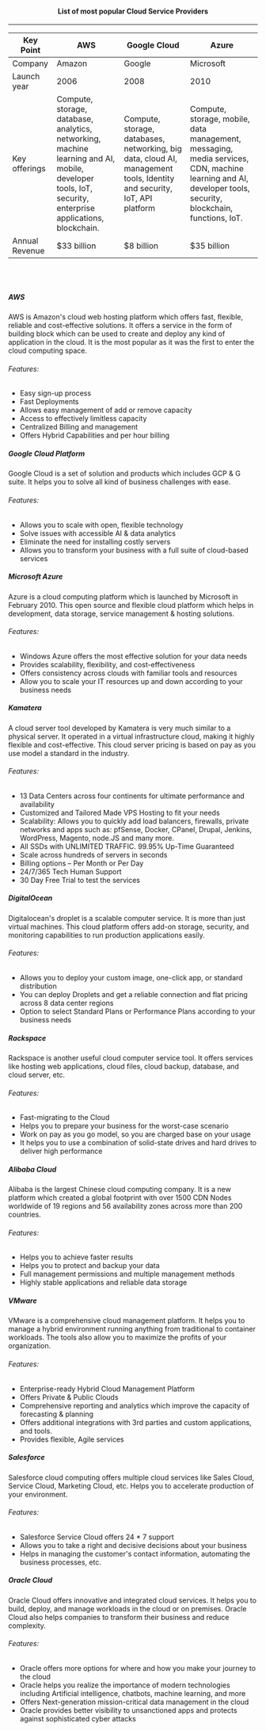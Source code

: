 #### <center> List of most popular Cloud Service Providers <center>
---


| Key Point      | AWS                                                                                                                                                      | Google Cloud                                                                                                            | Azure                                                                                                                                                      |
|----------------|----------------------------------------------------------------------------------------------------------------------------------------------------------|-------------------------------------------------------------------------------------------------------------------------|------------------------------------------------------------------------------------------------------------------------------------------------------------|
| Company        | Amazon                                                                                                                                                   | Google                                                                                                                  | Microsoft                                                                                                                                                  |
| Launch year    | 2006                                                                                                                                                     | 2008                                                                                                                    | 2010                                                                                                                                                       |
| Key offerings  | Compute, storage, database, analytics, networking, machine learning and AI, mobile, developer tools, IoT, security, enterprise applications, blockchain. | Compute, storage, databases, networking, big data, cloud AI, management tools, Identity and security, IoT, API platform | Compute, storage, mobile, data management, messaging, media services, CDN, machine learning and AI, developer tools, security, blockchain, functions, IoT. |
| Annual Revenue | $33 billion                                                                                                                                              | $8 billion                                                                                                              | $35 billion                                                                                                                                                |
<br> <br>

##### AWS
AWS is Amazon's cloud web hosting platform which offers fast, flexible, reliable and cost-effective solutions. It offers a service in the form of building block which can be used to create and deploy any kind of application in the cloud. It is the most popular as it was the first to enter the cloud computing space.

###### Features:

* Easy sign-up process
* Fast Deployments
* Allows easy management of add or remove capacity
* Access to effectively limitless capacity
* Centralized Billing and management
* Offers Hybrid Capabilities and per hour billing

##### Google Cloud Platform
Google Cloud is a set of solution and products which includes GCP & G suite. It helps you to solve all kind of business challenges with ease.

###### Features:
* Allows you to scale with open, flexible technology
* Solve issues with accessible AI & data analytics
* Eliminate the need for installing costly servers
* Allows you to transform your business with a full suite of cloud-based services


##### Microsoft Azure
Azure is a cloud computing platform which is launched by Microsoft in February 2010. This open source and flexible cloud platform which helps in development, data storage, service management & hosting solutions.

###### Features:
* Windows Azure offers the most effective solution for your data needs
* Provides scalability, flexibility, and cost-effectiveness
* Offers consistency across clouds with familiar tools and resources
* Allow you to scale your IT resources up and down according to your business needs

##### Kamatera
A cloud server tool developed by Kamatera is very much similar to a physical server. It operated in a virtual infrastructure cloud, making it highly flexible and cost-effective. This cloud server pricing is based on pay as you use model a standard in the industry.

###### Features:

* 13 Data Centers across four continents for ultimate performance and availability
* Customized and Tailored Made VPS Hosting to fit your needs
* Scalability: Allows you to quickly add load balancers, firewalls, private networks and apps such as: pfSense, Docker, CPanel, Drupal, Jenkins, WordPress, Magento, node.JS and many more.
* All SSDs with UNLIMITED TRAFFIC. 99.95% Up-Time Guaranteed
* Scale across hundreds of servers in seconds
* Billing options – Per Month or Per Day
* 24/7/365 Tech Human Support
* 30 Day Free Trial to test the services

##### DigitalOcean
Digitalocean's droplet is a scalable computer service. It is more than just virtual machines. This cloud platform offers add-on storage, security, and monitoring capabilities to run production applications easily.

###### Features:
* Allows you to deploy your custom image, one-click app, or standard distribution
* You can deploy Droplets and get a reliable connection and flat pricing across 8 data center regions
* Option to select Standard Plans or Performance Plans according to your business needs

##### Rackspace
Rackspace is another useful cloud computer service tool. It offers services like hosting web applications, cloud files, cloud backup, database, and cloud server, etc.

###### Features:
* Fast-migrating to the Cloud
* Helps you to prepare your business for the worst-case scenario
* Work on pay as you go model, so you are charged base on your usage
* It helps you to use a combination of solid-state drives and hard drives to deliver high performance

##### Alibaba Cloud
Alibaba is the largest Chinese cloud computing company. It is a new platform which created a global footprint with over 1500 CDN Nodes worldwide of 19 regions and 56 availability zones across more than 200 countries.

###### Features:
* Helps you to achieve faster results
* Helps you to protect and backup your data
* Full management permissions and multiple management methods
* Highly stable applications and reliable data storage

##### VMware
VMware is a comprehensive cloud management platform. It helps you to manage a hybrid environment running anything from traditional to container workloads. The tools also allow you to maximize the profits of your organization.

###### Features:

* Enterprise-ready Hybrid Cloud Management Platform
* Offers Private & Public Clouds
* Comprehensive reporting and analytics which improve the capacity of forecasting & planning
* Offers additional integrations with 3rd parties and custom applications, and tools.
* Provides flexible, Agile services

##### Salesforce
Salesforce cloud computing offers multiple cloud services like Sales Cloud, Service Cloud, Marketing Cloud, etc. Helps you to accelerate production of your environment.

###### Features:

* Salesforce Service Cloud offers 24 * 7 support
* Allows you to take a right and decisive decisions about your business
* Helps in managing the customer's contact information, automating the business processes, etc.

##### Oracle Cloud
Oracle Cloud offers innovative and integrated cloud services. It helps you to build, deploy, and manage workloads in the cloud or on premises. Oracle Cloud also helps companies to transform their business and reduce complexity.

###### Features:

* Oracle offers more options for where and how you make your journey to the cloud
* Oracle helps you realize the importance of modern technologies including Artificial intelligence, chatbots, machine learning, and more
* Offers Next-generation mission-critical data management in the cloud
* Oracle provides better visibility to unsanctioned apps and protects against sophisticated cyber attacks

